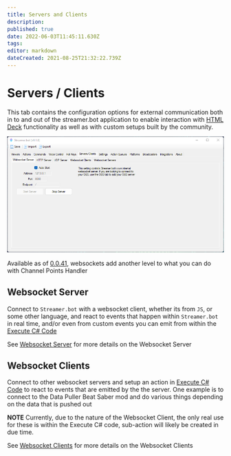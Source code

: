 ```yaml
---
title: Servers and Clients
description: 
published: true
date: 2022-06-03T11:45:11.630Z
tags: 
editor: markdown
dateCreated: 2021-08-25T21:32:22.739Z
---
```


# Servers / Clients

This tab contains the configuration options for external communication both in to and out of the streamer.bot application to enable interaction with [HTML Deck](/en/Extended-Features/HTML-Decks) functionality as well as with custom setups built by the community.

![servers-clients-018.png](/servers-clients-018.png)






Available as of [0.0.41](/Changelogs/Archives/Version-0041), websockets add another level to what you can do with Channel Points Handler

## Websocket Server
Connect to `Streamer.bot` with a websocket client, whether its from `JS`, or some other language, and react to events that happen within `Streamer.bot` in real time, and/or even from custom events you can emit from within the [Execute C# Code](/Sub-Actions/Code/Execute-CSharp-Code)

See [Websocket Server](/Servers-Clients/WebSocket-Server) for more details on the Websocket Server

## Websocket Clients
Connect to other websocket servers and setup an action in [Execute C# Code](/Sub-Actions/Code/Execute-CSharp-Code) to react to events that are emitted by the the server.  One example is to connect to the Data Puller Beat Saber mod and do various things depending on the data that is pushed out

**NOTE** Currently, due to the nature of the Websocket Client, the only real use for these is within the Execute C# code, sub-action will likely be created in due time.

See [Websocket Clients](/Servers-Clients/Websocket-Clients) for more details on the Websocket Clients